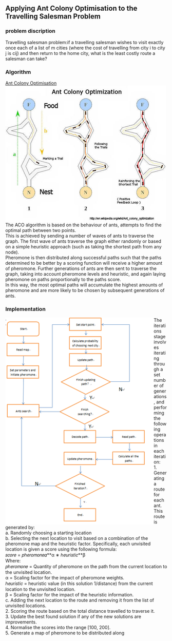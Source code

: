 
## Applying Ant Colony Optimisation to the Travelling Salesman Problem

### problem discription 
Travelling salesman problem:if a travelling salesman wishes to visit exactly once each of a list of m cities (where the cost of travelling from city i to city j is cij) and then return to the home city, what is the least costly route a salesman can take?

### Algorithm
[Ant Colony Optimisation](https://en.wikipedia.org/wiki/Ant_colony_optimization_algorithms )<br>
<img align="middle" src="https://github.com/Dennis174698/TSP/raw/master/aco.png"  > <br>
The ACO algorithm is based on the behaviour of ants, attempts to find the optimal path between two points.<br>
This is achieved by sending a number of waves of ants to traverse the graph. The first wave of ants traverse the graph either randomly or based on a simple heuristic approach (such as taking the shortest path from any node).<br>
Pheromone is then distributed along successful paths such that the paths determined to be better by a scoring function will receive a higher amount of pheromone. Further generations of ants are then sent to traverse the graph, taking into account pheromone levels and heuristic, and again laying pheromone on paths proportionally to the paths score. <br>
In this way, the most optimal paths will accumulate the highest amounts of pheromone and are more likely to be chosen by subsequent generations of ants. <br>


### Implementation
<img align="left" src="https://github.com/Dennis174698/TSP/raw/master/workflow1.png" height="646px" > 
 The iterations stage involves iterating through a set number of generations, and performing the following operations in each iteration:<br>
1. Generating a route for each ant. This route is generated by: <br>
a. Randomly choosing a starting location <br>
b. Selecting the next location to visit based on a combination of the pheromone map and the heuristic factor. Specifically, each unvisited location is given a score using the following formula:<br >
𝑠𝑐𝑜𝑟𝑒 = 𝑝ℎ𝑒𝑟𝑜𝑚𝑜𝑛𝑒𝛼**α ∗ ℎ𝑒𝑢𝑟𝑖𝑠𝑡𝑖𝑐**β <br>
Where:<br>
𝑝ℎ𝑒𝑟𝑜𝑚𝑜𝑛𝑒 = Quantity of pheromone on the path from the current location to the unvisited location.<br>
α = Scaling factor for the impact of pheromone weights.<br>
ℎ𝑒𝑢𝑟𝑖𝑠𝑡𝑖𝑐 = heuristic value (in this solution 1/distance) from the current location to the unvisited location.<br>
β = Scaling factor for the impact of the heuristic information.<br>
c. Adding the next location to the route and removing it from the list of unvisited locations.<br>
2. Scoring the route based on the total distance travelled to traverse it.<br>
3. Update the best found solution if any of the new solutions are improvements.<br>
4. Normalise the scores into the range [100, 200].<br>
5. Generate a map of pheromone to be distributed along<br>

 
